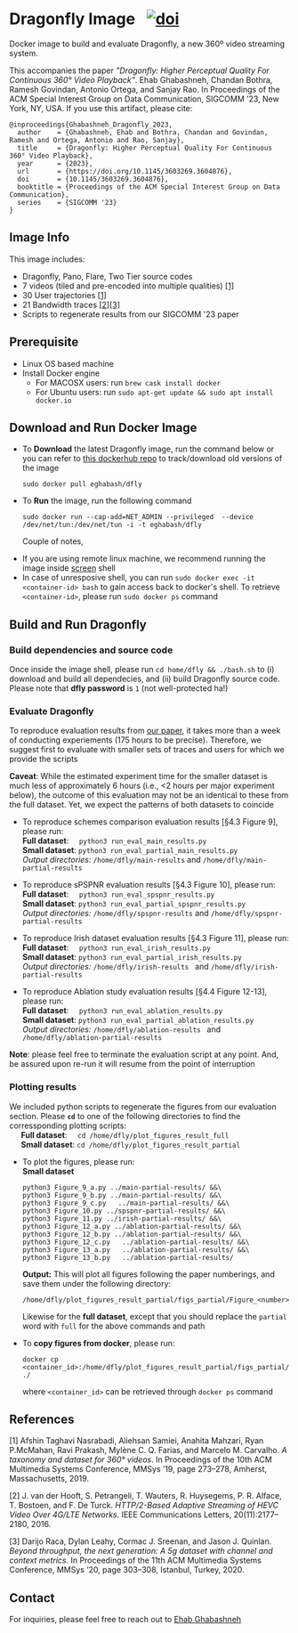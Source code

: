 # Dragonfly Image &ensp;[![doi](https://badgen.net/badge/DOI/10.1145%2F3603269.3604876/green)](https://doi.org/10.1145/3603269.3604876)
 


Docker image to build and evaluate Dragonfly, a new 360º video streaming system.

This accompanies the paper *"Dragonfly: Higher Perceptual Quality For Continuous 360° Video Playback"*. Ehab Ghabashneh, Chandan Bothra, Ramesh Govindan, Antonio Ortega, and Sanjay Rao. In Proceedings of the ACM Special Interest Group on Data Communication, SIGCOMM ’23, New York, NY, USA. If you use this artifact, please cite: 

```
@inproceedings{Ghabashneh_Dragonfly_2023,
  author    = {Ghabashneh, Ehab and Bothra, Chandan and Govindan, Ramesh and Ortega, Antonio and Rao, Sanjay},
  title     = {Dragonfly: Higher Perceptual Quality For Continuous 360° Video Playback},
  year      = {2023},
  url       = {https://doi.org/10.1145/3603269.3604876},
  doi       = {10.1145/3603269.3604876},
  booktitle = {Proceedings of the ACM Special Interest Group on Data Communication},
  series    = {SIGCOMM '23}
}

```

## Image Info

This image includes:

- Dragonfly, Pano, Flare, Two Tier source codes
- 7 videos (tiled and pre-encoded into multiple qualities) [[1]](https://dl.acm.org/doi/abs/10.1145/3304109.3325812)
- 30 User trajectories [[1]](https://dl.acm.org/doi/abs/10.1145/3304109.3325812)
- 21 Bandwidth traces [[2]](https://ieeexplore.ieee.org/document/7546928)[[3]](https://dl.acm.org/doi/abs/10.1145/3339825.3394938)
- Scripts to regenerate results from our SIGCOMM '23 paper

## Prerequisite

- Linux OS based machine
- Install Docker engine
  - For MACOSX users: run `brew cask install docker`
  - For Ubuntu users: run `sudo apt-get update && sudo apt install docker.io`
 

## Download and Run Docker Image

- To **Download** the latest Dragonfly image, run the command below or you can refer to [this dockerhub repo](https://hub.docker.com/r/eghabash/dfly/tags) to track/download old versions of the image
  ```
  sudo docker pull eghabash/dfly
  ```
- To **Run** the image, run the following command
  ```
  sudo docker run --cap-add=NET_ADMIN --privileged  --device /dev/net/tun:/dev/net/tun -i -t eghabash/dfly
  ```
  Couple of notes,

* If you are using remote linux machine, we recommend running the image inside [screen](https://linux.die.net/man/1/screen) shell
* In case of unresposive shell, you can run `sudo docker exec -it <container-id> bash` to gain access back to docker's shell. To retrieve `<container-id>`, please run `sudo docker ps` command

## Build and Run Dragonfly

### Build dependencies and source code 
Once inside the image shell, please run `cd home/dfly && ./bash.sh` to (i) download and build all dependecies, and (ii) build Dragonfly source code. Please note that **dfly password** is `1` (not well-protected ha!)

### Evaluate Dragonfly

To reproduce evaluation results from [our paper](https://doi.org/10.1145/3603269.3604876), it takes more than a week of conducting experiements (175 hours to be precise). Therefore, we suggest first to evaluate with smaller sets of traces and users for which we provide the scripts

**Caveat**: While the estimated experiment time for the smaller dataset is much less of approximately 6 hours (i.e., <2 hours per major experiment below), the outcome of this evaluation may not be an identical to these from the full dataset. Yet, we expect the patterns of both datasets to coincide

- To reproduce schemes comparison evaluation results [§4.3 Figure 9], please run:<br/>
  **Full dataset**: &ensp;&nbsp; `python3 run_eval_main_results.py` <br/>
  **Small dataset**: `python3 run_eval_partial_main_results.py`<br/>
  _Output directories:_ `/home/dfly/main-results` and `/home/dfly/main-partial-results`
- To reproduce sPSPNR evaluation results [§4.3 Figure 10], please run:<br/>
  **Full dataset**: &ensp;&nbsp; `python3 run_eval_spspnr_results.py` <br/>
  **Small dataset**: `python3 run_eval_partial_spspnr_results.py`<br/>
  _Output directories:_ `/home/dfly/spspnr-results` and `/home/dfly/spspnr-partial-results`

- To reproduce Irish dataset evaluation results [§4.3 Figure 11], please run:<br/>
  **Full dataset**: &ensp;&nbsp; `python3 run_eval_irish_results.py` <br/>
  **Small dataset**: `python3 run_eval_partial_irish_results.py`<br/>
  _Output directories:_ `/home/dfly/irish-results ` and `/home/dfly/irish-partial-results `
- To reproduce Ablation study evaluation results [§4.4 Figure 12-13], please run:<br/>
  **Full dataset**: &ensp;&nbsp; `python3 run_eval_ablation_results.py` <br/>
  **Small dataset**: `python3 run_eval_partial_ablation_results.py`<br/>
  _Output directories:_ `/home/dfly/ablation-results ` and `/home/dfly/ablation-partial-results `

**Note**: please feel free to terminate the evaluation script at any point. And, be assured upon re-run it will resume from the point of interruption

### Plotting results

We included python scripts to regenerate the figures from our evaluation section. Please **`cd`** to one of the following directories to find the corressponding plotting scripts:<br/>
&ensp;&ensp;&ensp;**Full dataset**: &ensp;&nbsp; `cd /home/dfly/plot_figures_result_full` <br/>
&ensp;&ensp;&ensp;**Small dataset**: `cd /home/dfly/plot_figures_result_partial`<br/>

- To plot the figures, please run:<br/>
  **Small dataset**

  ```
  python3 Figure_9_a.py ../main-partial-results/ &&\
  python3 Figure_9_b.py ../main-partial-results/ &&\
  python3 Figure_9_c.py   ../main-partial-results/ &&\
  python3 Figure_10.py ../spspnr-partial-results/ &&\
  python3 Figure_11.py ../irish-partial-results/ &&\
  python3 Figure_12_a.py ../ablation-partial-results/ &&\
  python3 Figure_12_b.py ../ablation-partial-results/ &&\
  python3 Figure_12_c.py   ../ablation-partial-results/ &&\
  python3 Figure_13_a.py   ../ablation-partial-results/ &&\
  python3 Figure_13_b.py   ../ablation-partial-results/
  ```

  **Output:** This will plot all figures following the paper numberings, and save them under the following directory:

  ```
  /home/dfly/plot_figures_result_partial/figs_partial/Figure_<number>_partial.png
  ```

  Likewise for the **full dataset**, except that you should replace the `partial` word with `full` for the above commands and path

- To **copy figures from docker**, please run:
  ```
  docker cp <container_id>:/home/dfly/plot_figures_result_partial/figs_partial/ ./
  ```
  where `<container_id>` can be retrieved through `docker ps` command


## References
[1] Afshin Taghavi Nasrabadi, Aliehsan Samiei, Anahita Mahzari, Ryan P.McMahan, Ravi Prakash, Mylène C. Q. Farias, and Marcelo M. Carvalho. *A taxonomy and dataset for 360° videos*. In Proceedings of the 10th ACM Multimedia Systems Conference, MMSys ’19, page 273–278, Amherst, Massachusetts, 2019.

[2] J. van der Hooft, S. Petrangeli, T. Wauters, R. Huysegems, P. R. Alface, T. Bostoen, and F. De Turck. *HTTP/2-Based Adaptive Streaming of HEVC Video Over 4G/LTE Networks*. IEEE Communications Letters, 20(11):2177–2180, 2016.

[3] Darijo Raca, Dylan Leahy, Cormac J. Sreenan, and Jason J. Quinlan. *Beyond
throughput, the next generation: A 5g dataset with channel and context metrics*. In Proceedings of the 11th ACM Multimedia Systems Conference, MMSys ’20, page 303–308, Istanbul, Turkey, 2020.

## Contact

For inquiries, please feel free to reach out to [Ehab Ghabashneh](mailto:eghabash@purdue.edu?subject=[Dragonfly]%20[Question]%20Docker%20Image)

